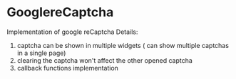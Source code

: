 # GooglereCaptcha
Implementation of google reCaptcha
Details:

1) captcha can be shown in multiple widgets ( can show multiple captchas in a single page)
2) clearing the captcha won't affect the other opened captcha
3) callback functions implementation

